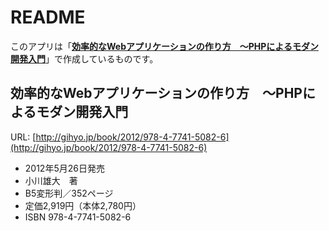 README
========

このアプリは「**[効率的なWebアプリケーションの作り方　～PHPによるモダン開発入門](http://gihyo.jp/book/2012/978-4-7741-5082-6)**」で作成しているものです。

効率的なWebアプリケーションの作り方　～PHPによるモダン開発入門
-----------------------------------------------------------------

URL: [http://gihyo.jp/book/2012/978-4-7741-5082-6](http://gihyo.jp/book/2012/978-4-7741-5082-6)

* 2012年5月26日発売
* 小川雄大　著
* B5変形判／352ページ
* 定価2,919円（本体2,780円）
* ISBN 978-4-7741-5082-6
